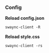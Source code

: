 ### Config

**Reload config.json** 

```txt
swaync-client -R
```


**Reload style.css** 

```txt
swaync-client -rs
```
